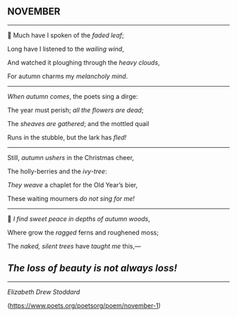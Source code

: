 ____________NOVEMBER____________
------------------------------------
___________________________________________ 
 :fallen_leaf:  Much have I spoken of the *faded leaf*;

   Long have I listened to the *wailing wind*,	
   
   And watched it ploughing through the *heavy clouds*,	
   
   For autumn charms my *melancholy mind*.	
 
   --------------------------------------------
   *When autumn comes*, the poets sing a dirge:
   
   The year must perish; *all the flowers are dead*;	
   
   The *sheaves are gathered*; and the mottled quail	
   
   Runs in the stubble, but the lark has *fled!*
   
   --------------------------------------------
 
   Still, *autumn ushers* in the Christmas cheer,
   
   The holly-berries and the *ivy-tree*:
   
   *They weave* a chaplet for the Old Year’s bier,
   
   These waiting mourners *do not sing for me!*	
   
   ---------------------------------------------
 
   :fallen_leaf:	*I find sweet peace in depths of autumn woods*,	
   
   Where grow the *ragged* ferns and roughened moss;	
   
   The *naked, silent trees* have *taught me* this,—
   
   _The loss of beauty is not always loss!_
   -------------------------------------------------
   
   -------------------------------------------- 
   *Elizabeth Drew Stoddard*
   
(https://www.poets.org/poetsorg/poem/november-1)

